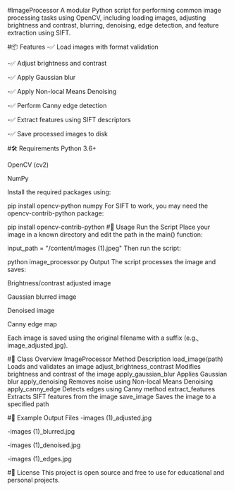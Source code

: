 #ImageProcessor
A modular Python script for performing common image processing tasks using OpenCV, including loading images, adjusting brightness and contrast, blurring, denoising, edge detection, and feature extraction using SIFT.

#📦 Features
-✅ Load images with format validation

-✅ Adjust brightness and contrast

-✅ Apply Gaussian blur

-✅ Apply Non-local Means Denoising

-✅ Perform Canny edge detection

-✅ Extract features using SIFT descriptors

-✅ Save processed images to disk

#🛠 Requirements
Python 3.6+

OpenCV (cv2)

NumPy

Install the required packages using:


pip install opencv-python numpy
For SIFT to work, you may need the opencv-contrib-python package:


pip install opencv-contrib-python
#🚀 Usage
Run the Script
Place your image in a known directory and edit the path in the main() function:


input_path = "/content/images (1).jpeg"
Then run the script:


python image_processor.py
Output
The script processes the image and saves:

Brightness/contrast adjusted image

Gaussian blurred image

Denoised image

Canny edge map

Each image is saved using the original filename with a suffix (e.g., image_adjusted.jpg).

#🧩 Class Overview
ImageProcessor
Method	Description
load_image(path)	Loads and validates an image
adjust_brightness_contrast	Modifies brightness and contrast of the image
apply_gaussian_blur	Applies Gaussian blur
apply_denoising	Removes noise using Non-local Means Denoising
apply_canny_edge	Detects edges using Canny method
extract_features	Extracts SIFT features from the image
save_image	Saves the image to a specified path

#📂 Example Output Files
-images (1)_adjusted.jpg

-images (1)_blurred.jpg

-images (1)_denoised.jpg

-images (1)_edges.jpg

#📃 License
This project is open source and free to use for educational and personal projects.
